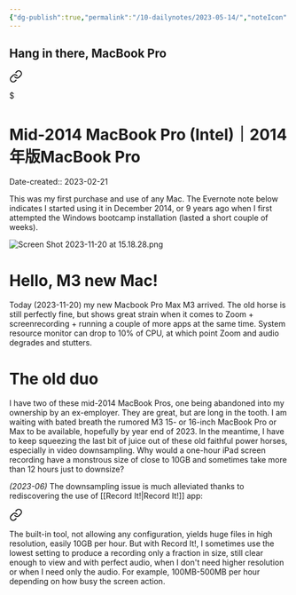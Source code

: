 ```yaml
---
{"dg-publish":true,"permalink":"/10-dailynotes/2023-05-14/","noteIcon":"2"}
---
```


## Hang in there, MacBook Pro


<div class="transclusion internal-embed is-loaded"><a class="markdown-embed-link" href="/mid-2014-mac-book-pro-intel-2014-mac-book-pro/" aria-label="Open link"><svg xmlns="http://www.w3.org/2000/svg" width="24" height="24" viewBox="0 0 24 24" fill="none" stroke="currentColor" stroke-width="2" stroke-linecap="round" stroke-linejoin="round" class="svg-icon lucide-link"><path d="M10 13a5 5 0 0 0 7.54.54l3-3a5 5 0 0 0-7.07-7.07l-1.72 1.71"></path><path d="M14 11a5 5 0 0 0-7.54-.54l-3 3a5 5 0 0 0 7.07 7.07l1.71-1.71"></path></svg></a><div class="markdown-embed">

$<div class="markdown-embed-title">

# Mid-2014 MacBook Pro (Intel)｜2014年版MacBook Pro

</div>



Date-created:: 2023-02-21

This was my first purchase and use of any Mac. The Evernote note below indicates I started using it in December 2014, or 9 years ago when I first attempted the Windows bootcamp installation (lasted a short couple of weeks). 

![Screen Shot 2023-11-20 at 15.18.28.png](/img/user/_attachments/Screen%20Shot%202023-11-20%20at%2015.18.28.png)
# Hello, M3 new Mac!

Today (2023-11-20) my new Macbook Pro Max M3 arrived. The old horse is still perfectly fine, but shows great strain when it comes to Zoom + screenrecording + running a couple of more apps at the same time. System resource monitor can drop to 10% of CPU, at which point Zoom and audio degrades and stutters.
# The old duo

I have two of these mid-2014 MacBook Pros, one being abandoned into my ownership by an ex-employer. They are great, but are long in the tooth. I am waiting with bated breath the rumored M3 15- or 16-inch MacBook Pro or Max to be available, hopefully by year end of 2023. In the meantime, I have to keep squeezing the last bit of juice out of these old faithful power horses, especially in video downsampling. Why would a one-hour iPad screen recording have a monstrous size of close to 10GB and sometimes take more than 12 hours just to downsize?

*(2023-06)* The downsampling issue is much alleviated thanks to rediscovering the use of [[Record It!\|Record It!]] app:


<div class="transclusion internal-embed is-loaded"><a class="markdown-embed-link" href="/record-it/#c7bb87" aria-label="Open link"><svg xmlns="http://www.w3.org/2000/svg" width="24" height="24" viewBox="0 0 24 24" fill="none" stroke="currentColor" stroke-width="2" stroke-linecap="round" stroke-linejoin="round" class="svg-icon lucide-link"><path d="M10 13a5 5 0 0 0 7.54.54l3-3a5 5 0 0 0-7.07-7.07l-1.72 1.71"></path><path d="M14 11a5 5 0 0 0-7.54-.54l-3 3a5 5 0 0 0 7.07 7.07l1.71-1.71"></path></svg></a><div class="markdown-embed">



The built-in tool, not allowing any configuration, yields huge files in high resolution, easily 10GB per hour. But with Record It!, I sometimes use the lowest setting to produce a recording only a fraction in size, still clear enough to view and with perfect audio, when I don't need higher resolution or when I need only the audio. For example, 100MB-500MB per hour depending on how busy the screen action. 

</div></div>


</div></div>
